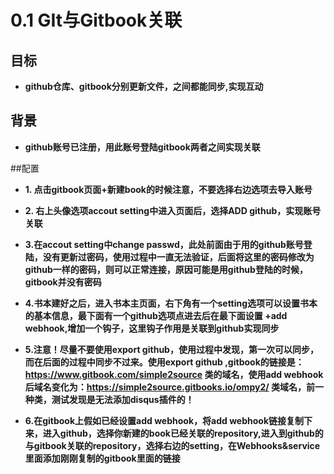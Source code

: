 # 0.1 GIt与Gitbook关联

## 目标
- **github仓库、gitbook分别更新文件，之间都能同步,实现互动**
 
## 背景
- **github账号已注册，用此账号登陆gitbook两者之间实现关联**

##配置
- **1. 点击gitbook页面+新建book的时候注意，不要选择右边选项去导入账号**

- **2. 右上头像选项accout setting中进入页面后，选择ADD github，实现账号关联**

- **3.在accout setting中change passwd，此处前面由于用的github账号登陆，没有更新过密码，使用过程中一直无法验证，后面将这里的密码修改为github一样的密码，则可以正常连接，原因可能是用github登陆的时候，gitbook并没有密码**

- **4.书本建好之后，进入书本主页面，右下角有一个setting选项可以设置书本的基本信息，最下面有一个github选项点进去后在最下面设置 +add webhook,增加一个钩子，这里钩子作用是关联到github实现同步**

- **5.注意！尽量不要使用export github，使用过程中发现，第一次可以同步，而在后面的过程中同步不过来。使用export github ,gitbook的链接是：https://www.gitbook.com/simple2source 类的域名，使用add webhook后域名变化为：https://simple2source.gitbooks.io/ompy2/ 类域名，前一种类，测试发现是无法添加disqus插件的！**

- **6.在gitbook上假如已经设置add webhook，将add webhook链接复制下来，进入github，选择你新建的book已经关联的repository,进入到github的与gitbook关联的repository，选择右边的setting，在Webhooks&service里面添加刚刚复制的gitbook里面的链接**


